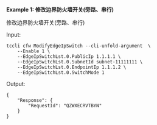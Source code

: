 **Example 1: 修改边界防火墙开关(旁路、串行)**

修改边界防火墙开关(旁路、串行)

Input: 

```
tccli cfw ModifyEdgeIpSwitch --cli-unfold-argument  \
    --Enable 1 \
    --EdgeIpSwitchLst.0.PublicIp 1.1.1.1 \
    --EdgeIpSwitchLst.0.SubnetId subnet-11111111 \
    --EdgeIpSwitchLst.0.EndpointIp 1.1.1.2 \
    --EdgeIpSwitchLst.0.SwitchMode 1
```

Output: 
```
{
    "Response": {
        "RequestId": "QZWXECRVTBYN"
    }
}
```

